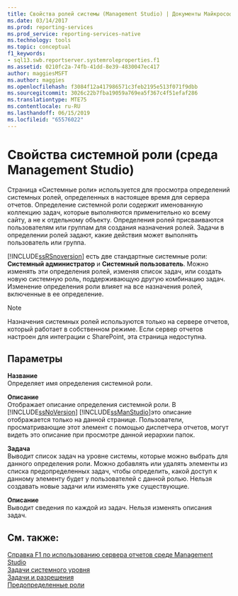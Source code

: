```yaml
---
title: Свойства ролей системы (Management Studio) | Документы Майкрософт
ms.date: 03/14/2017
ms.prod: reporting-services
ms.prod_service: reporting-services-native
ms.technology: tools
ms.topic: conceptual
f1_keywords:
- sql13.swb.reportserver.systemroleproperties.f1
ms.assetid: 0210fc2a-74fb-41dd-8e39-4830047ec417
author: maggiesMSFT
ms.author: maggies
ms.openlocfilehash: f3084f12a417986571c3feb2195e513f071f9dbb
ms.sourcegitcommit: 3026c22b7fba19059a769ea5f367c4f51efaf286
ms.translationtype: MTE75
ms.contentlocale: ru-RU
ms.lasthandoff: 06/15/2019
ms.locfileid: "65576022"
---
```

# <a name="system-role-properties-management-studio"></a>Свойства системной роли (среда Management Studio)
  Страница «Системные роли» используется для просмотра определений системных ролей, определенных в настоящее время для сервера отчетов. Определение системной роли содержит именованную коллекцию задач, которые выполняются применительно ко всему сайту, а не к отдельному объекту. Определения ролей присваиваются пользователям или группам для создания назначения ролей. Задачи в определении ролей задают, какие действия может выполнять пользователь или группа.  
  
 [!INCLUDE[ssRSnoversion](../../includes/ssrsnoversion-md.md)] есть две стандартные системные роли: **Системный администратор** и **Системный пользователь**. Можно изменять эти определения ролей, изменяя список задач, или создать новую системную роль, поддерживающую другую комбинацию задач. Изменение определения роли влияет на все назначения ролей, включенные в ее определение.  
  
> [!NOTE]  
>  Назначения системных ролей используются только на сервере отчетов, который работает в собственном режиме. Если сервер отчетов настроен для интеграции с SharePoint, эта страница недоступна.  
  
## <a name="options"></a>Параметры  
 **Название**  
 Определяет имя определения системной роли.  
  
 **Описание**  
 Отображает описание определения системной роли. В [!INCLUDE[ssNoVersion](../../includes/ssnoversion-md.md)] [!INCLUDE[ssManStudio](../../includes/ssmanstudio-md.md)]это описание отображается только на данной странице. Пользователи, просматривающие этот элемент с помощью диспетчера отчетов, могут видеть это описание при просмотре данной иерархии папок.  
  
 **Задача**  
 Выводит список задач на уровне системы, которые можно выбрать для данного определения роли. Можно добавлять или удалять элементы из списка предопределенных задач, чтобы определить, какой доступ к данному элементу будет у пользователей с данной ролью. Нельзя создавать новые задачи или изменять уже существующие.  
  
 **Описание**  
 Выводит сведения по каждой из задач. Нельзя изменять описания задач.  
  
## <a name="see-also"></a>См. также:  
 [Справка F1 по использованию сервера отчетов среде Management Studio](../../reporting-services/tools/report-server-in-management-studio-f1-help.md)   
 [Задачи системного уровня](../../reporting-services/security/tasks-and-permissions-system-level-tasks.md)   
 [Задачи и разрешения](../../reporting-services/security/tasks-and-permissions.md)   
 [Предопределенные роли](../../reporting-services/security/role-definitions-predefined-roles.md)  
  
  
